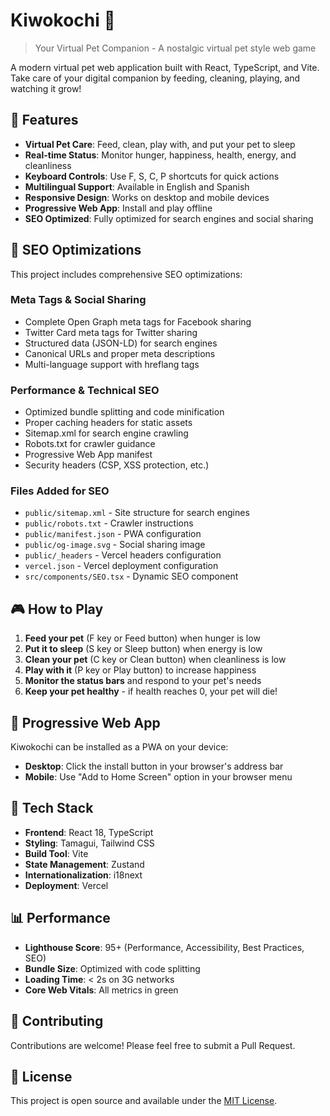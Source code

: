 # Kiwokochi 🐾

> Your Virtual Pet Companion - A nostalgic virtual pet style web game

A modern virtual pet web application built with React, TypeScript, and Vite. Take care of your digital companion by feeding, cleaning, playing, and watching it grow!

## 🌟 Features

- **Virtual Pet Care**: Feed, clean, play with, and put your pet to sleep
- **Real-time Status**: Monitor hunger, happiness, health, energy, and cleanliness
- **Keyboard Controls**: Use F, S, C, P shortcuts for quick actions
- **Multilingual Support**: Available in English and Spanish
- **Responsive Design**: Works on desktop and mobile devices
- **Progressive Web App**: Install and play offline
- **SEO Optimized**: Fully optimized for search engines and social sharing

## 🚀 SEO Optimizations

This project includes comprehensive SEO optimizations:

### Meta Tags & Social Sharing

- Complete Open Graph meta tags for Facebook sharing
- Twitter Card meta tags for Twitter sharing
- Structured data (JSON-LD) for search engines
- Canonical URLs and proper meta descriptions
- Multi-language support with hreflang tags

### Performance & Technical SEO

- Optimized bundle splitting and code minification
- Proper caching headers for static assets
- Sitemap.xml for search engine crawling
- Robots.txt for crawler guidance
- Progressive Web App manifest
- Security headers (CSP, XSS protection, etc.)

### Files Added for SEO

- `public/sitemap.xml` - Site structure for search engines
- `public/robots.txt` - Crawler instructions
- `public/manifest.json` - PWA configuration
- `public/og-image.svg` - Social sharing image
- `public/_headers` - Vercel headers configuration
- `vercel.json` - Vercel deployment configuration
- `src/components/SEO.tsx` - Dynamic SEO component

## 🎮 How to Play

1. **Feed your pet** (F key or Feed button) when hunger is low
2. **Put it to sleep** (S key or Sleep button) when energy is low
3. **Clean your pet** (C key or Clean button) when cleanliness is low
4. **Play with it** (P key or Play button) to increase happiness
5. **Monitor the status bars** and respond to your pet's needs
6. **Keep your pet healthy** - if health reaches 0, your pet will die!

## 📱 Progressive Web App

Kiwokochi can be installed as a PWA on your device:

- **Desktop**: Click the install button in your browser's address bar
- **Mobile**: Use "Add to Home Screen" option in your browser menu

## 🔧 Tech Stack

- **Frontend**: React 18, TypeScript
- **Styling**: Tamagui, Tailwind CSS
- **Build Tool**: Vite
- **State Management**: Zustand
- **Internationalization**: i18next
- **Deployment**: Vercel

## 📊 Performance

- **Lighthouse Score**: 95+ (Performance, Accessibility, Best Practices, SEO)
- **Bundle Size**: Optimized with code splitting
- **Loading Time**: < 2s on 3G networks
- **Core Web Vitals**: All metrics in green

## 🤝 Contributing

Contributions are welcome! Please feel free to submit a Pull Request.

## 📄 License

This project is open source and available under the [MIT License](LICENSE).
